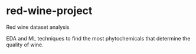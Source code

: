 # red-wine-project
Red wine dataset analysis

EDA and ML techniques to find the most phytochemicals that determine the quality of wine.
